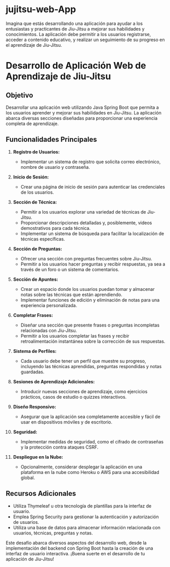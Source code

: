 # jujitsu-web-App

Imagina que estás desarrollando una aplicación para ayudar a los entusiastas y practicantes de Jiu-Jitsu a mejorar sus habilidades y conocimientos. La aplicación debe permitir a los usuarios registrarse, acceder a contenido educativo, y realizar un seguimiento de su progreso en el aprendizaje de Jiu-Jitsu.


# Desarrollo de Aplicación Web de Aprendizaje de Jiu-Jitsu

## Objetivo

Desarrollar una aplicación web utilizando Java Spring Boot que permita a los usuarios aprender y mejorar sus habilidades en Jiu-Jitsu. La aplicación abarca diversas secciones diseñadas para proporcionar una experiencia completa de aprendizaje.

## Funcionalidades Principales

1. **Registro de Usuarios:**
   - Implementar un sistema de registro que solicita correo electrónico, nombre de usuario y contraseña.

2. **Inicio de Sesión:**
   - Crear una página de inicio de sesión para autenticar las credenciales de los usuarios.

3. **Sección de Técnica:**
   - Permitir a los usuarios explorar una variedad de técnicas de Jiu-Jitsu.
   - Proporcionar descripciones detalladas y, posiblemente, videos demostrativos para cada técnica.
   - Implementar un sistema de búsqueda para facilitar la localización de técnicas específicas.

4. **Sección de Preguntas:**
   - Ofrecer una sección con preguntas frecuentes sobre Jiu-Jitsu.
   - Permitir a los usuarios hacer preguntas y recibir respuestas, ya sea a través de un foro o un sistema de comentarios.

5. **Sección de Apuntes:**
   - Crear un espacio donde los usuarios puedan tomar y almacenar notas sobre las técnicas que están aprendiendo.
   - Implementar funciones de edición y eliminación de notas para una experiencia personalizada.

6. **Completar Frases:**
   - Diseñar una sección que presente frases o preguntas incompletas relacionadas con Jiu-Jitsu.
   - Permitir a los usuarios completar las frases y recibir retroalimentación instantánea sobre la corrección de sus respuestas.

7. **Sistema de Perfiles:**
   - Cada usuario debe tener un perfil que muestre su progreso, incluyendo las técnicas aprendidas, preguntas respondidas y notas guardadas.

8. **Sesiones de Aprendizaje Adicionales:**
   - Introducir nuevas secciones de aprendizaje, como ejercicios prácticos, casos de estudio o quizzes interactivos.

9. **Diseño Responsivo:**
   - Asegurar que la aplicación sea completamente accesible y fácil de usar en dispositivos móviles y de escritorio.

10. **Seguridad:**
    - Implementar medidas de seguridad, como el cifrado de contraseñas y la protección contra ataques CSRF.

11. **Despliegue en la Nube:**
    - Opcionalmente, considerar desplegar la aplicación en una plataforma en la nube como Heroku o AWS para una accesibilidad global.

## Recursos Adicionales

- Utiliza Thymeleaf u otra tecnología de plantillas para la interfaz de usuario.
- Emplea Spring Security para gestionar la autenticación y autorización de usuarios.
- Utiliza una base de datos para almacenar información relacionada con usuarios, técnicas, preguntas y notas.

Este desafío abarca diversos aspectos del desarrollo web, desde la implementación del backend con Spring Boot hasta la creación de una interfaz de usuario interactiva. ¡Buena suerte en el desarrollo de tu aplicación de Jiu-Jitsu!
